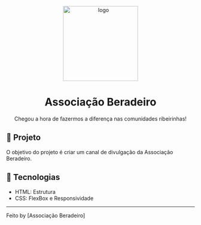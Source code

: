 <p align="center">
    <img alt="logo" src="simbolo-beradeiro-RGB.png" width="200px" />
</p>

<h1 align="center">
  Associação Beradeiro
</h1>

<p align="center">Chegou a hora de fazermos a diferença nas comunidades ribeirinhas!</p>




## 🚀 Projeto

O objetivo do projeto é criar um canal de divulgação da Associação Beradeiro.

## 🔧 Tecnologias

- HTML: Estrutura
- CSS: FlexBox e Responsividade

---

Feito by [Associação Beradeiro]

